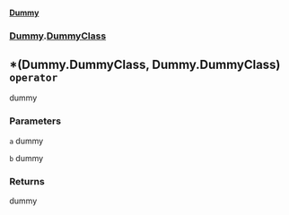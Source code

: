 #### [Dummy](./Dummy.md 'Dummy')
### [Dummy](./Dummy.md#Dummy 'Dummy').[DummyClass](./Dummy-DummyClass.md 'Dummy.DummyClass')
## *(Dummy.DummyClass, Dummy.DummyClass) `operator`
dummy
### Parameters

<a name='Dummy-DummyClass-op_Multiply(Dummy-DummyClass-_Dummy-DummyClass)-a'></a>
`a`
dummy

<a name='Dummy-DummyClass-op_Multiply(Dummy-DummyClass-_Dummy-DummyClass)-b'></a>
`b`
dummy
### Returns
dummy
